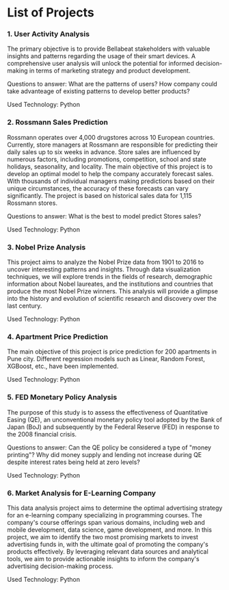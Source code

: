 # List of Projects

### 1. User Activity Analysis 

The primary objective is to provide Bellabeat stakeholders with valuable insights and patterns regarding the usage of their smart devices. A comprehensive user analysis will unlock the potential for informed decision-making in terms of marketing strategy and product development.

Questions to answer:
What are the patterns of users?
How company could take advanteage of existing patterns to develop better products?

Used Technology: Python

### 2. Rossmann Sales Prediction

Rossmann operates over 4,000 drugstores across 10 European countries. Currently, store managers at Rossmann are responsible for predicting their daily sales up to six weeks in advance. Store sales are influenced by numerous factors, including promotions, competition, school and state holidays, seasonality, and locality. The main objective of this project is to develop an optimal model to help the company accurately forecast sales. With thousands of individual managers making predictions based on their unique circumstances, the accuracy of these forecasts can vary significantly. The project is based on historical sales data for 1,115 Rossmann stores.

Questions to answer:
What is the best to model predict Stores sales?

Used Technology: Python

### 3. Nobel Prize Analysis

This project aims to analyze the Nobel Prize data from 1901 to 2016 to uncover interesting patterns and insights. Through data visualization techniques, we will explore trends in the fields of research, demographic information about Nobel laureates, and the institutions and countries that produce the most Nobel Prize winners. This analysis will provide a glimpse into the history and evolution of scientific research and discovery over the last century.

Used Technology: Python

### 4. Apartment Price Prediction

The main objective of this project is price prediction for 200 apartments in Pune city. Different regression models such as Linear, Random Forest, XGBoost, etc., have been implemented.

Used Technology: Python

### 5. FED Monetary Policy Analysis

The purpose of this study is to assess the effectiveness of Quantitative Easing (QE), an unconventional monetary policy tool adopted by the Bank of Japan (BoJ) and subsequently by the Federal Reserve (FED) in response to the 2008 financial crisis.

Questions to answer:
Can the QE policy be considered a type of "money printing"?
Why did money supply and lending not increase during QE despite interest rates being held at zero levels?

Used Technology: Python

### 6. Market Analysis for E-Learning Company

This data analysis project aims to determine the optimal advertising strategy for an e-learning company specializing in programming courses. The company's course offerings span various domains, including web and mobile development, data science, game development, and more. In this project, we aim to identify the two most promising markets to invest advertising funds in, with the ultimate goal of promoting the company's products effectively. By leveraging relevant data sources and analytical tools, we aim to provide actionable insights to inform the company's advertising decision-making process.

Used Technology: Python
